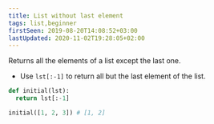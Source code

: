 ```yaml
---
title: List without last element
tags: list,beginner
firstSeen: 2019-08-20T14:08:52+03:00
lastUpdated: 2020-11-02T19:28:05+02:00
---
```


Returns all the elements of a list except the last one.

- Use `lst[:-1]` to return all but the last element of the list.

```py
def initial(lst):
  return lst[:-1]
```

```py
initial([1, 2, 3]) # [1, 2]
```
